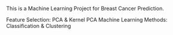 This is a Machine Learning Project for Breast Cancer Prediction.

Feature Selection: PCA & Kernel PCA
Machine Learning Methods: Classification & Clustering

